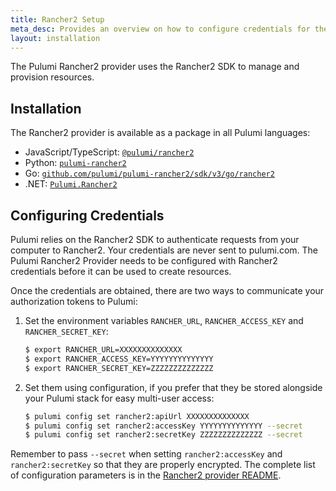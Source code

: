 ```yaml
---
title: Rancher2 Setup
meta_desc: Provides an overview on how to configure credentials for the Pulumi Rancher2 Provider.
layout: installation
---
```


The Pulumi Rancher2 provider uses the Rancher2 SDK to manage and provision resources.

## Installation

The Rancher2 provider is available as a package in all Pulumi languages:

* JavaScript/TypeScript: [`@pulumi/rancher2`](https://www.npmjs.com/package/@pulumi/rancher2)
* Python: [`pulumi-rancher2`](https://pypi.org/project/pulumi-rancher2/)
* Go: [`github.com/pulumi/pulumi-rancher2/sdk/v3/go/rancher2`](https://github.com/pulumi/pulumi-rancher2)
* .NET: [`Pulumi.Rancher2`](https://www.nuget.org/packages/Pulumi.Rancher2)

## Configuring Credentials

Pulumi relies on the Rancher2 SDK to authenticate requests from your computer to Rancher2. Your credentials are never sent
to pulumi.com.
The Pulumi Rancher2 Provider needs to be configured with Rancher2 credentials
before it can be used to create resources.

Once the credentials are obtained, there are two ways to communicate your authorization tokens to Pulumi:

1. Set the environment variables `RANCHER_URL`, `RANCHER_ACCESS_KEY` and `RANCHER_SECRET_KEY`:

    ```bash
    $ export RANCHER_URL=XXXXXXXXXXXXXX
    $ export RANCHER_ACCESS_KEY=YYYYYYYYYYYYYY
    $ export RANCHER_SECRET_KEY=ZZZZZZZZZZZZZZ
    ```

2. Set them using configuration, if you prefer that they be stored alongside your Pulumi stack for easy multi-user access:

    ```bash
    $ pulumi config set rancher2:apiUrl XXXXXXXXXXXXXX
    $ pulumi config set rancher2:accessKey YYYYYYYYYYYYYY --secret
    $ pulumi config set rancher2:secretKey ZZZZZZZZZZZZZZ --secret
    ```

Remember to pass `--secret` when setting `rancher2:accessKey` and `rancher2:secretKey` so that they are properly encrypted. The complete list of
configuration parameters is in the [Rancher2 provider README](https://github.com/pulumi/pulumi-rancher2/blob/master/README.md).
